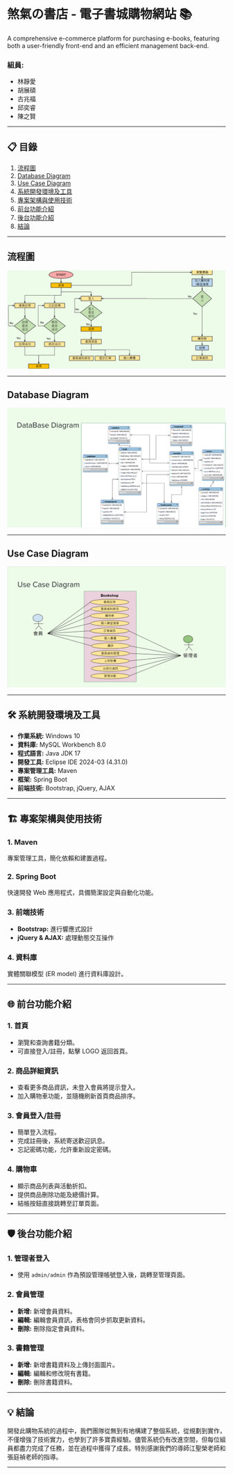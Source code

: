 # 煞氣の書店 - 電子書城購物網站 📚

A comprehensive e-commerce platform for purchasing e-books, featuring both a user-friendly front-end and an efficient management back-end.

### 組員:
- 林靜愛
- 胡展碩
- 古兆福
- 邱奕睿
- 陳之賢

---

## 📋 目錄

1. [流程圖](#流程圖)
2. [Database Diagram](#database-diagram)
3. [Use Case Diagram](#use-case-diagram)
4. [系統開發環境及工具](#系統開發環境及工具)
5. [專案架構與使用技術](#專案架構與使用技術)
6. [前台功能介紹](#前台功能介紹)
7. [後台功能介紹](#後台功能介紹)
8. [結論](#結論)

---

## 流程圖

![流程圖](./images/flow.png)


---

## Database Diagram

![Database Diagram](./images/database_diagram.png)

---

## Use Case Diagram

![Use Case Diagram](./images/use_case_diagram.png)

---

## 🛠 系統開發環境及工具

- **作業系統:** Windows 10
- **資料庫:** MySQL Workbench 8.0
- **程式語言:** Java JDK 17
- **開發工具:** Eclipse IDE 2024-03 (4.31.0)
- **專案管理工具:** Maven
- **框架:** Spring Boot
- **前端技術:** Bootstrap, jQuery, AJAX

---

## 🏗 專案架構與使用技術

### 1. **Maven**  
專案管理工具，簡化依賴和建置過程。

### 2. **Spring Boot**  
快速開發 Web 應用程式，具備簡潔設定與自動化功能。

### 3. **前端技術**
- **Bootstrap:** 進行響應式設計
- **jQuery & AJAX:** 處理動態交互操作

### 4. **資料庫**
實體關聯模型 (ER model) 進行資料庫設計。

---

## 🌐 前台功能介紹

### 1. **首頁**
- 瀏覽和查詢書籍分類。
- 可直接登入/註冊，點擊 LOGO 返回首頁。

### 2. **商品詳細資訊**
- 查看更多商品資訊，未登入會員將提示登入。
- 加入購物車功能，並隨機刷新首頁商品排序。

### 3. **會員登入/註冊**
- 簡單登入流程。
- 完成註冊後，系統寄送歡迎訊息。
- 忘記密碼功能，允許重新設定密碼。

### 4. **購物車**
- 顯示商品列表與活動折扣。
- 提供商品刪除功能及總價計算。
- 結帳按鈕直接跳轉至訂單頁面。

---

## 🛡 後台功能介紹

### 1. **管理者登入**
- 使用 `admin/admin` 作為預設管理帳號登入後，跳轉至管理頁面。

### 2. **會員管理**
- **新增:** 新增會員資料。
- **編輯:** 編輯會員資訊，表格會同步抓取更新資料。
- **刪除:** 刪除指定會員資料。

### 3. **書籍管理**
- **新增:** 新增書籍資料及上傳封面圖片。
- **編輯:** 編輯和修改現有書籍。
- **刪除:** 刪除書籍資料。

---

## 💡 結論

開發此購物系統的過程中，我們團隊從無到有地構建了整個系統，從規劃到實作，不僅增強了技術實力，也學到了許多寶貴經驗。儘管系統仍有改進空間，但每位組員都盡力完成了任務，並在過程中獲得了成長。特別感謝我們的導師江聖榮老師和張庭禎老師的指導。

---



